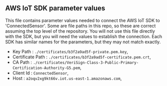 ## AWS IoT SDK parameter values
This file contains parameter values needed to connect the AWS IoT SDK to 'ConnectedSensor'. Some are file paths
in this repo, so these are correct assuming the top level of the repository. You will not use this file directly
with the SDK, but you will need the values to establish the connection. Each SDK has similar names for the parameters, but
they may not match exactly.

- Key Path   : `./certificates/b3f2a9ad5f-private.pem.key`,
- Certificate Path  : `./certificates/b3f2a9ad5f-certificate.pem.crt`,
- CA Path    : `./certificates/VeriSign-Class-3-Public-Primary-Certification-Authority-G5.pem`,
- Client Id  : `ConnectedSensor`,
- Host       : `a2oqv2xg9kt66v.iot.us-east-1.amazonaws.com`,